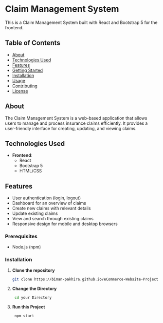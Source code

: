 # Claim Management System

This is a Claim Management System built with React and Bootstrap 5 for the frontend.

## Table of Contents

- [About](#about)
- [Technologies Used](#technologies-used)
- [Features](#features)
- [Getting Started](#getting-started)
- [Installation](#installation)
- [Usage](#usage)
- [Contributing](#contributing)
- [License](#license)

## About

The Claim Management System is a web-based application that allows users to manage and process insurance claims efficiently. It provides a user-friendly interface for creating, updating, and viewing claims.

## Technologies Used

- **Frontend**:
  - React
  - Bootstrap 5
  - HTML/CSS

## Features

- User authentication (login, logout)
- Dashboard for an overview of claims
- Create new claims with relevant details
- Update existing claims
- View and search through existing claims
- Responsive design for mobile and desktop browsers


### Prerequisites

- Node.js (npm)

### Installation

1. **Clone the repository**

   ```bash
   git clone https://biman-pakhira.github.io/eCommerce-Website-Project/
   ```
2. **Change the Directory**

   ```bash
    cd your Directory
   ```
3. **Run this Project**

   ```bash
    npm start
   ```
